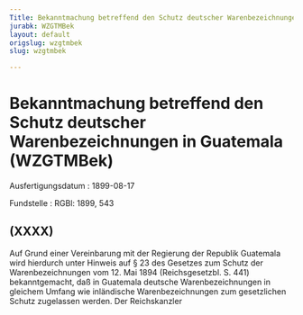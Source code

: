 ```yaml
---
Title: Bekanntmachung betreffend den Schutz deutscher Warenbezeichnungen in Guatemala
jurabk: WZGTMBek
layout: default
origslug: wzgtmbek
slug: wzgtmbek

---
```


# Bekanntmachung betreffend den Schutz deutscher Warenbezeichnungen in Guatemala (WZGTMBek)

Ausfertigungsdatum
:   1899-08-17

Fundstelle
:   RGBl: 1899, 543



## (XXXX)

Auf Grund einer Vereinbarung mit der Regierung der Republik Guatemala
wird hierdurch unter Hinweis auf § 23 des Gesetzes zum Schutz der
Warenbezeichnungen vom 12. Mai 1894 (Reichsgesetzbl. S. 441)
bekanntgemacht, daß in Guatemala deutsche Warenbezeichnungen in
gleichem Umfang wie inländische Warenbezeichnungen zum gesetzlichen
Schutz zugelassen werden.
Der Reichskanzler

